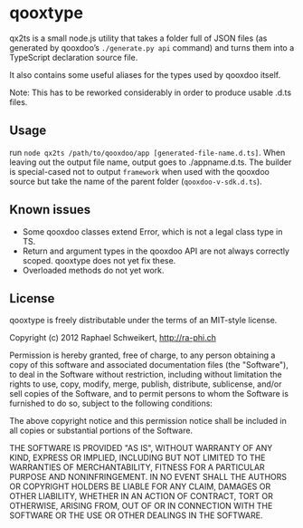 # qooxtype

qx2ts is a small node.js utility that takes a folder full of JSON files (as generated by qooxdoo’s `./generate.py api` command) and turns them into a TypeScript declaration source file.

It also contains some useful aliases for the types used by qooxdoo itself.

Note: This has to be reworked considerably in order to produce usable .d.ts files.

## Usage

run `node qx2ts /path/to/qooxdoo/app [generated-file-name.d.ts]`. When leaving out the output file name, output goes to ./appname.d.ts. The builder is special-cased not to output `framework` when used with the qooxdoo source but take the name of the parent folder (`qooxdoo-v-sdk.d.ts`).

## Known issues

* Some qooxdoo classes extend Error, which is not a legal class type in TS.
* Return and argument types in the qooxdoo API are not always correctly scoped. qooxtype does not yet fix these.
* Overloaded methods do not yet work.

## License

qooxtype is freely distributable under the terms of an MIT-style license.

Copyright (c) 2012 Raphael Schweikert, http://ra-phi.ch

Permission is hereby granted, free of charge, to any person obtaining a copy of this software and associated documentation files (the "Software"), to deal in the Software without restriction, including without limitation the rights to use, copy, modify, merge, publish, distribute, sublicense, and/or sell copies of the Software, and to permit persons to whom the Software is furnished to do so, subject to the following conditions:

The above copyright notice and this permission notice shall be included in all copies or substantial portions of the Software.

THE SOFTWARE IS PROVIDED "AS IS", WITHOUT WARRANTY OF ANY KIND, EXPRESS OR IMPLIED, INCLUDING BUT NOT LIMITED TO THE WARRANTIES OF MERCHANTABILITY, FITNESS FOR A PARTICULAR PURPOSE AND NONINFRINGEMENT. IN NO EVENT SHALL THE AUTHORS OR COPYRIGHT HOLDERS BE LIABLE FOR ANY CLAIM, DAMAGES OR OTHER LIABILITY, WHETHER IN AN ACTION OF CONTRACT, TORT OR OTHERWISE, ARISING FROM, OUT OF OR IN CONNECTION WITH THE SOFTWARE OR THE USE OR OTHER DEALINGS IN THE SOFTWARE.

